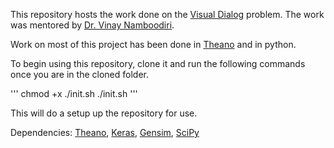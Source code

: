 This repository hosts the work done on the [Visual Dialog](http://visualdialog.org/) problem. The work was mentored by [Dr. Vinay Namboodiri](http://www.cse.iitk.ac.in/users/vinaypn/).

Work on most of this project has been done in [Theano](http://deeplearning.net/software/theano/) and in python.

To begin using this repository, clone it and run the following commands once you are in the cloned folder.

'''
chmod +x ./init.sh
./init.sh
'''

This will do a setup up the repository for use.

Dependencies:
[Theano](http://deeplearning.net/software/theano/), [Keras](https://keras.io/), [Gensim](https://radimrehurek.com/gensim/models/word2vec.html), [SciPy](https://docs.scipy.org/doc/scipy-0.18.1/reference/tutorial/io.html)